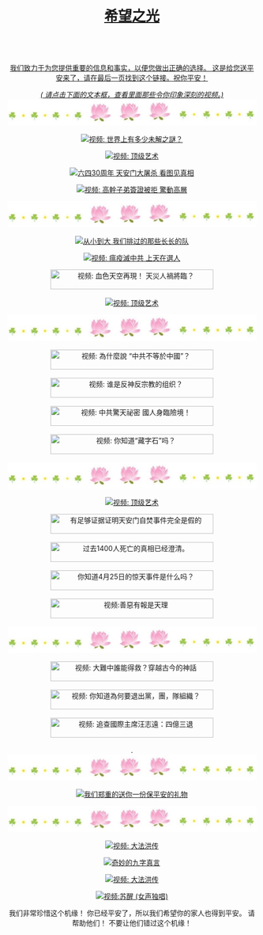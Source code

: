 <a id="user-content-1" class="anchor" aria-hidden="true" href="#1">
<a name="1" id="1" target="_blank"></a> <span id="1"></span>
<a name="2" id="2" target="_blank"></a> <span id="2"></span>
<a name="3" id="3" target="_blank"></a> <span id="3"></span>
<a name="4" id="4" target="_blank"></a> <span id="4"></span>
<a name="5" id="5" target="_blank"></a> <span id="5"></span>
<a name="6" id="6" target="_blank"></a> <span id="6"></span>
<a name="7" id="7" target="_blank"></a> <span id="7"></span>
<a id="user-content-1" href="#1">
<div align="center" colour="yellow" >
<h1><p><strong> 希望之光 </strong></p></h1><br>
<br>  
<p> 我们致力于为您提供重要的信息和事实，以便您做出正确的选择。 这是给您送平安来了，请在最后一页找到这个链接。祝你平安！</p>
  <i> ( 请点击下面的文本框，查看里面那些令你印象深刻的视频。) </i>
<img src="/anh/haha.jpg"><br>
  
<p><a href="https://gitlab.com/tranquangvan99/qn1lc5n1809/-/raw/main/vd1.mp4" target=_blank><img width="330" height="40" src="https://img.shields.io/badge/视频: 世界上有多少未解之謎？-009fcc?logoWidth=1" title="视频: 世界上有多少未解之謎？" alt="视频: 世界上有多少未解之謎？"></a></p>
<p><a href="https://gitlab.com/f6AnneHall24/qn1lc1n3009/-/raw/main/18-shenyun1.mp4 " target=_blank><img width="330" height="40" src="https://img.shields.io/badge/视频: 顶级艺术 -009fcc?logoWidth=1" title="视频: 顶级艺术" alt="视频:  顶级艺术"></a></p>  
<p><a href="https://gitlab.com/vuongdinhvinh88/qn1lc6n1809/-/raw/main/6-4.mp4" target=_blank><img width="330" height="40" src="https://img.shields.io/badge/ 六四30周年 天安门大屠杀 看图见真相-009fcc?logoWidth=1" title="六四30周年 天安门大屠杀 看图见真相 " alt="六四30周年 天安门大屠杀 看图见真相 "></a></p>
 
<p><a href="https://gitlab.com/trandinhdinh99/qn1lc7n1809/-/raw/main/vb4.mp4 " target=_blank><img width="330" height="40" src="https://img.shields.io/badge/视频: 高幹子弟簽證被拒 驚動高層-009fcc?logoWidth=1" title="视频: 高幹子弟簽證被拒 驚動高層" alt="视频: 高幹子弟簽證被拒 驚動高層"></a></p>
  
<img src="/anh/haha.jpg"><br>
  

<p><a href="https://gitlab.com/vuongdinhhue88/qn1lc8n1809/-/raw/main/vd7.mp4" target=_blank><img width="330" height="40" src="https://img.shields.io/badge/ 从小到大 我们排过的那些长长的队-009fcc?logoWidth=1" title=" 从小到大 我们排过的那些长长的队" alt=" 从小到大 我们排过的那些长长的队"></a></p>
<p><a href="https://gitlab.com/nguyencanh99/qnkn14.9/-/raw/main/d6.mp4 " target=_blank><img width="330" height="40" src="https://img.shields.io/badge/视频: 瘟疫滅中共 上天在選人-009fcc?logoWidth=1" title="视频: 瘟疫滅中共 上天在選人" alt="视频: 瘟疫滅中共 上天在選人 "></a></p>
<p><a href="https://gitlab.com/kimdung99/qn1lc9n1809/-/raw/main/vd5.mp4 " target=_blank><img width="330" height="40" src="https://img.shields.io/badge/视频: 血色天空再現！ 天災人禍將臨？  -009fcc?logoWidth=1" title="视频: 血色天空再現！ 天災人禍將臨？ "></a></p>
<p><a href="https://gitlab.com/nguyenanh984/qnkn15.9/-/raw/main/shenyun2.mp4 " target=_blank><img width="330" height="40" src="https://img.shields.io/badge/视频: 顶级艺术 -009fcc?logoWidth=1" title="视频: 顶级艺术" alt="视频:  顶级艺术"></a></p>   
<img src="/anh/haha.jpg"><br> 
  
<p><a href="https://gitlab.com/quatgio88/qn1lc10n1809/-/raw/main/vd8.mp4" target=_blank><img width="330" height="40" src="https://img.shields.io/badge/视频: 為什麼說 “中共不等於中國”？ -009fcc?logoWidth=1" title="视频: 為什麼說 “中共不等於中國”？ "></a></p>  
<p><a href="https://gitlab.com/caichieu99/qn1l11c2n1809/-/raw/main/vd9.MP4 " target=_blank><img width="330" height="40" src="https://img.shields.io/badge/视频:  谁是反神反宗教的组织？ -009fcc?logoWidth=1" title="视频:  谁是反神反宗教的组织？ "></a></p>  
<p><a href="https://gitlab.com/nguyentrang999/qn1lc1n1909/-/raw/main/vd10.mp4 " target=_blank><img width="330" height="40" src="https://img.shields.io/badge/视频:  中共驚天祕密 國人身臨險境！ -009fcc?logoWidth=1" title="视频:  中共驚天祕密 國人身臨險境！ "></a></p>  
<p><a href="https://gitlab.com/nguyenkhoi999/qn1lc21909/-/raw/main/vd14.mp4 " target=_blank><img width="330" height="40" src="https://img.shields.io/badge/视频: 你知道“藏字石”吗？-009fcc?logoWidth=1" title="视频:  你知道“藏字石”吗？ "></a></p>
  
<img src="/anh/haha.jpg"><br>
  
<p><a href="https://gitlab.com/nguyenanh983/qnkn15.9/-/raw/main/shenyun4.mp4 " target=_blank><img width="330" height="40" src="https://img.shields.io/badge/视频: 顶级艺术 -009fcc?logoWidth=1" title="视频: 顶级艺术" alt="视频:  顶级艺术"></a></p>   
<p><a href="https://gitlab.com/nguyenxuan99/qn1lc3n1909/-/raw/main/vd12.mp4 " target=_blank><img width="330" height="40" src="https://img.shields.io/badge/ 有足够证据证明天安门自焚事件完全是假的 -009fcc?logoWidth=1" title=" 有足够证据证明天安门自焚事件完全是假的 "></a></p>  
<p><a href="https://gitlab.com/muatronglong106/qn1lc4n1909/-/raw/main/tc1400.mp4 " target=_blank><img width="330" height="40" src="https://img.shields.io/badge/ 过去1400人死亡的真相已经澄清。 -009fcc?logoWidth=1" title=" 过去1400人死亡的真相已经澄清。"></a></p>  
<p><a href="https://gitlab.com/levutrong953/qn1lc5n1909/-/raw/main/sukien254.mp4" target=_blank><img width="330" height="40" src="https://img.shields.io/badge/ 你知道4月25日的惊天事件是什么吗？ -009fcc?logoWidth=1" title=" 你知道4月25日的惊天事件是什么吗？"></a></p>  
<p><a href="https://gitlab.com/levutrong075/qn1lc6n1909/-/raw/main/vd13.mp4" target=_blank><img width="330" height="40" src="https://img.shields.io/badge/视频:  善惡有報是天理-009fcc?logoWidth=1" title="视频:善惡有報是天理 "></a></p> 
  
<img src="/anh/haha.jpg"><br>

<p><a href="https://gitlab.com/lominhtan152/qn1lc7n1909/-/raw/main/va1.MP4" target=_blank><img width="330" height="40" src="https://img.shields.io/badge/视频: 大難中誰能得救？穿越古今的神話  -009fcc?logoWidth=1" title="视频: 大難中誰能得救？穿越古今的神話 "></a></p>  
<p><a href="https://gitlab.com/lominhtan002/qn1lc8n1909/-/raw/main/va2.mp4" target=_blank><img width="330" height="40" src="https://img.shields.io/badge/视频: 你知道為何要退出黨，團，隊組織？   -009fcc?logoWidth=1" title="视频: 你知道為何要退出黨，團，隊組織？ "></a></p>     
<p><a href="https://gitlab.com/lominhtan625/qn1lc9n1909/-/raw/main/t2.mp4 " target=_blank><img width="330" height="40" src="https://img.shields.io/badge/视频: 追查國際主席汪志遠：四億三退 -009fcc?logoWidth=1" title="视频: 追查國際主席汪志遠：四億三退"></a></p> 
.
<img src="/anh/haha.jpg"><br>
  
<p><a href="http://td.duongve2.life/bighopes " target=_blank><img width="330" height="40" src="https://img.shields.io/badge/我们郑重的送你一份保平安的礼物-yellow?logoWidth=1" title="我们郑重的送你一份保平安的礼物" alt="我们郑重的送你一份保平安的礼物"></a></p>  


<img src="/anh/haha.jpg"><br>
   
   
  
<p><a href="https://gitlab.com/nguyensao99/qnkn14.9/-/raw/main/dp1.mp4 " target=_blank><img width="330" height="40" src="https://img.shields.io/badge/视频:大法洪传 -009fcc?logoWidth=1" title="视频: 大法洪传" alt="视频: 大法洪传"></a></p>
<p><a href="https://gitlab.com/caivong99/qnkn14.9/-/raw/main/9chuchanngon.mp4 " target=_blank><img width="330" height="40" src="https://img.shields.io/badge/奇妙的九字真言-009fcc?logoWidth=1" title=" 奇妙的九字真言 " alt="奇妙的九字真言 "></a></p>  
<p><a href="https://gitlab.com/lotuean143/qn1lc10n1909/-/raw/main/dp4.mp4 " target=_blank><img width="330" height="40" src="https://img.shields.io/badge/视频:大法洪传 -009fcc?logoWidth=1" title="视频: 大法洪传" alt="视频: 大法洪传"></a></p>  
<p><a href="https://gitlab.com/lotuean264/qn1lc11n1909/-/raw/main/gt1.mp4" target=_blank><img width="330" height="40" src="https://img.shields.io/badge/视频:苏醒 (女声独唱) -009fcc?logoWidth=1" title="视频:苏醒 (女声独唱) " alt="视频:苏醒 (女声独唱) "></a></p>  
  
<p>我们非常珍惜这个机缘！ 你已经平安了，所以我们希望你的家人也得到平安。 请帮助他们！ 不要让他们错过这个机缘！ </p>



  
  
  
  
  
  
  
  
